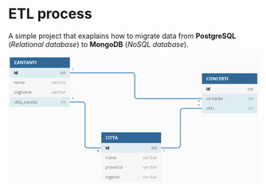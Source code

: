 # ETL process

A simple project that exaplains how to migrate data from **PostgreSQL** (_Relational database_) to **MongoDB** (_NoSQL database_).
<div align="center">
  <img src="https://github.com/mariocuomo/ETL-process-from-PostgreSQL-to-MongoDB/blob/main/schemaRELATIONAL.png">
</div>
